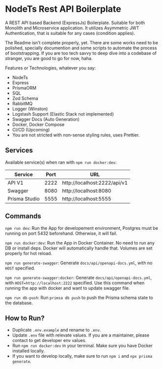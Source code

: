 # NodeTs Rest API Boilerplate

A REST API based Backend (ExpressJs) Boilerplate. Suitable for both Monolith and Microservice application. It utilizes Asymmetric JWT Authentication, that is suitable for any cases (condition applies).

The Readme isn't complete properly, yet. There are some works need to be polished, specially documention and some scripts to automate the process of bootstrapping. If you are too tech savvy to deep dive into a codebase of stranger, you are good to go for now, haha.

Features or Technologies, whatever you say:

- NodeTs
- Express
- PrismaORM
- SQL
- Zod Schema
- RabbitMQ
- Logger (Winston)
- Logstash Support (Elastic Stack not implemented)
- Swagger Docs (Auto Generation)
- Docker, Docker Compose
- CI/CD (Upcoming)
- You are not stricted with non-sense styling rules, uses Prettier.

## Services

Available service(s) when ran with `npm run docker:dev`:

| Service       | Port | URL                          |
| ------------- | ---- | ---------------------------- |
| API V1        | 2222 | http://localhost:2222/api/v1 |
| Swagger       | 8080 | http://localhost:8080        |
| Prisma Studio | 5555 | http://localhost:5555        |

## Commands

`npm run dev`: Run the App for developement environment, Postgres must be running on port 5432 beforehand. Otherwise, it will fail.

`npm run docker:dev`: Run the App in Docker Container. No need to run any DB or install deps. Docker will automatically handle that. Volumes are set properly for hot reload.

`npm run generate-swagger`: Generate `docs/api/openapi-docs.yml`, with no `HOST` specified.

`npm run generate-swagger:docker`: Generate `docs/api/openapi-docs.yml`, with `HOST=http://localhost:2222` specified. Use this command when running the app with docker and want to update swagger file.

`npm run db-push`: Run `primsa db push` to push the Prisma schema state to the database.

## How to Run?

- Duplicate `.env.example` and rename to `.env`.
- Update `.env` file with relevate values. If you are a maintainer, please contact to get developer env values.
- Run `npm run docker:dev` in your terminal. Make sure you have Docker installed locally.
- If you want to develop locally, make sure to run `npm i` and `npx prisma generate`.
